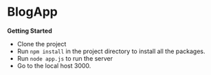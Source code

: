 # BlogApp

__Getting Started__
- Clone the project
- Run `npm install` in the project directory to install all the packages.
- Run `node app.js` to run the server
- Go to the local host 3000.
